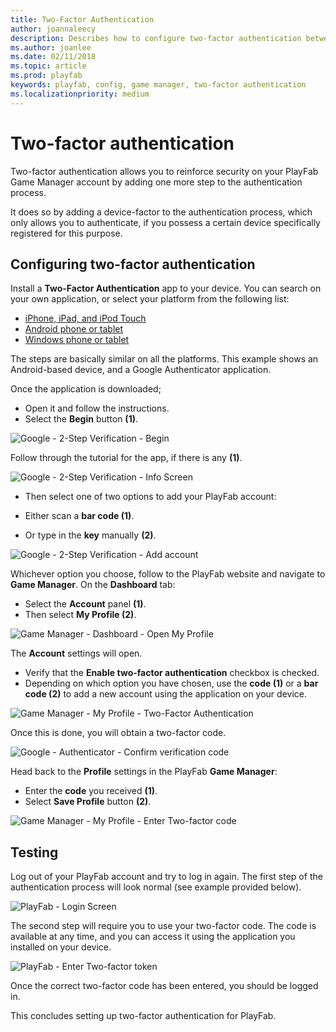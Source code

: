 ```yaml
---
title: Two-Factor Authentication
author: joannaleecy
description: Describes how to configure two-factor authentication between a device with an authenticator app and PlayFab.
ms.author: joanlee
ms.date: 02/11/2018
ms.topic: article
ms.prod: playfab
keywords: playfab, config, game manager, two-factor authentication
ms.localizationpriority: medium
---
```


# Two-factor authentication

Two-factor authentication allows you to reinforce security on your PlayFab Game Manager account by adding one more step to the authentication process.

It does so by adding a device-factor to the authentication process, which only allows you to authenticate, if you possess a certain device specifically registered for this purpose.

## Configuring two-factor authentication

Install a **Two-Factor Authentication** app to your device. You can search on your own application, or select your platform from the following list:

- [iPhone, iPad, and iPod Touch](https://itunes.apple.com/us/app/google-authenticator/id388497605?mt=8)
- [Android phone or tablet](https://play.google.com/store/apps/details?id=com.google.android.apps.authenticator2)
- [Windows phone or tablet](https://www.windowsphone.com/store/app/authenticator/e7994dbc-2336-4950-91ba-ca22d653759b)

The steps are basically similar on all the platforms. This example shows an Android-based device, and a Google Authenticator application.

Once the application is downloaded;

- Open it and follow the instructions.
- Select the **Begin** button **(1)**.

![Google - 2-Step Verification - Begin](media/tutorials/google-2-step-verification-begin.png)  

Follow through the tutorial for the app, if there is any **(1)**.

![Google - 2-Step Verification - Info Screen](media/tutorials/google-2-step-verification-info-screen.png)  

- Then select one of two options to add your PlayFab account:

- Either scan a **bar code (1)**.
- Or type in the **key** manually **(2)**.

![Google - 2-Step Verification - Add account](media/tutorials/google-2-step-verification-add-account.png)  

Whichever option you choose, follow to the PlayFab website and navigate to **Game Manager**. On the **Dashboard** tab:

- Select the **Account** panel **(1)**.
- Then select **My Profile (2)**.

![Game Manager - Dashboard - Open My Profile](media/tutorials/game-manager-dashboard-open-my-profile.png)  

The **Account** settings will open.

- Verify that the **Enable two-factor authentication** checkbox is checked.
- Depending on which option you have chosen, use the **code (1)** or a **bar code (2)** to add a new account using the application on your device.

![Game Manager - My Profile - Two-Factor Authentication](media/tutorials/game-manager-my-profile-two-factor-authentication.png)  

Once this is done, you will obtain a two-factor code.

![Google - Authenticator - Confirm verification code](media/tutorials/google-authenticator-confirm-verification-code.png)

Head back to the **Profile** settings in the PlayFab **Game Manager**:

- Enter the **code** you received **(1)**.
- Select **Save Profile** button **(2)**.

![Game Manager - My Profile - Enter Two-factor code](media/tutorials/game-manager-my-profile-enter-two-factor-code.png)

## Testing

Log out of your PlayFab account and try to log in again. The first step of the authentication process will look normal (see example provided below).

![PlayFab - Login Screen](media/tutorials/playfab-login-screen.png)

The second step will require you to use your two-factor code. The code is available at any time, and you can access it using the application you installed on your device.

![PlayFab - Enter Two-factor token](media/tutorials/playfab-enter-two-factor-token.png)

Once the correct two-factor code has been entered, you should be logged in.

This concludes setting up two-factor authentication for PlayFab.
